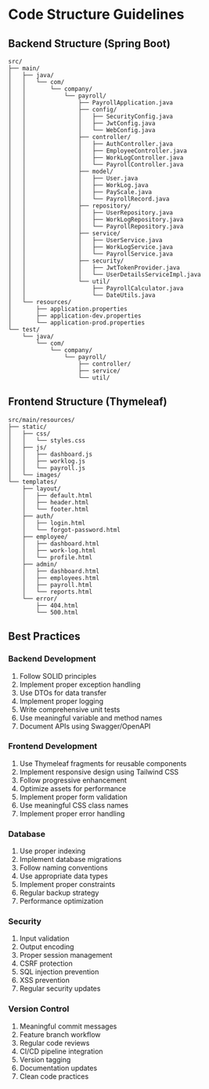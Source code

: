 # Code Structure Guidelines

## Backend Structure (Spring Boot)

```
src/
├── main/
│   ├── java/
│   │   └── com/
│   │       └── company/
│   │           └── payroll/
│   │               ├── PayrollApplication.java
│   │               ├── config/
│   │               │   ├── SecurityConfig.java
│   │               │   ├── JwtConfig.java
│   │               │   └── WebConfig.java
│   │               ├── controller/
│   │               │   ├── AuthController.java
│   │               │   ├── EmployeeController.java
│   │               │   ├── WorkLogController.java
│   │               │   └── PayrollController.java
│   │               ├── model/
│   │               │   ├── User.java
│   │               │   ├── WorkLog.java
│   │               │   ├── PayScale.java
│   │               │   └── PayrollRecord.java
│   │               ├── repository/
│   │               │   ├── UserRepository.java
│   │               │   ├── WorkLogRepository.java
│   │               │   └── PayrollRepository.java
│   │               ├── service/
│   │               │   ├── UserService.java
│   │               │   ├── WorkLogService.java
│   │               │   └── PayrollService.java
│   │               ├── security/
│   │               │   ├── JwtTokenProvider.java
│   │               │   └── UserDetailsServiceImpl.java
│   │               └── util/
│   │                   ├── PayrollCalculator.java
│   │                   └── DateUtils.java
│   └── resources/
│       ├── application.properties
│       ├── application-dev.properties
│       └── application-prod.properties
└── test/
    └── java/
        └── com/
            └── company/
                └── payroll/
                    ├── controller/
                    ├── service/
                    └── util/
```

## Frontend Structure (Thymeleaf)

```
src/main/resources/
├── static/
│   ├── css/
│   │   └── styles.css
│   ├── js/
│   │   ├── dashboard.js
│   │   ├── worklog.js
│   │   └── payroll.js
│   └── images/
└── templates/
    ├── layout/
    │   ├── default.html
    │   ├── header.html
    │   └── footer.html
    ├── auth/
    │   ├── login.html
    │   └── forgot-password.html
    ├── employee/
    │   ├── dashboard.html
    │   ├── work-log.html
    │   └── profile.html
    ├── admin/
    │   ├── dashboard.html
    │   ├── employees.html
    │   ├── payroll.html
    │   └── reports.html
    └── error/
        ├── 404.html
        └── 500.html
```

## Best Practices

### Backend Development
1. Follow SOLID principles
2. Implement proper exception handling
3. Use DTOs for data transfer
4. Implement proper logging
5. Write comprehensive unit tests
6. Use meaningful variable and method names
7. Document APIs using Swagger/OpenAPI

### Frontend Development
1. Use Thymeleaf fragments for reusable components
2. Implement responsive design using Tailwind CSS
3. Follow progressive enhancement
4. Optimize assets for performance
5. Implement proper form validation
6. Use meaningful CSS class names
7. Implement proper error handling

### Database
1. Use proper indexing
2. Implement database migrations
3. Follow naming conventions
4. Use appropriate data types
5. Implement proper constraints
6. Regular backup strategy
7. Performance optimization

### Security
1. Input validation
2. Output encoding
3. Proper session management
4. CSRF protection
5. SQL injection prevention
6. XSS prevention
7. Regular security updates

### Version Control
1. Meaningful commit messages
2. Feature branch workflow
3. Regular code reviews
4. CI/CD pipeline integration
5. Version tagging
6. Documentation updates
7. Clean code practices
